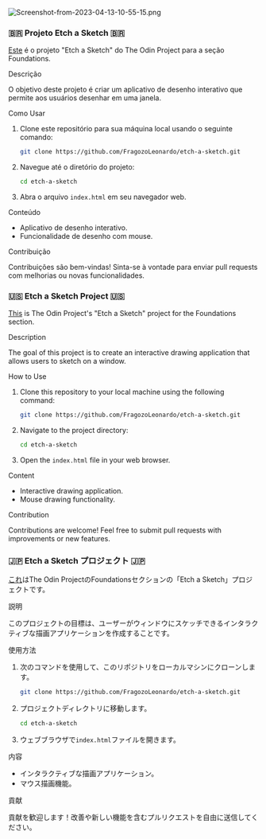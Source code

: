 ![Screenshot-from-2023-04-13-10-55-15.png](https://i.postimg.cc/C1W8dTRr/Screenshot-from-2023-04-13-10-55-15.png)

### 🇧🇷 Projeto Etch a Sketch 🇧🇷

[Este](https://www.theodinproject.com/lessons/foundations-etch-a-sketch) é o projeto "Etch a Sketch" do The Odin Project para a seção Foundations.

Descrição

O objetivo deste projeto é criar um aplicativo de desenho interativo que permite aos usuários desenhar em uma janela.

Como Usar

1.  Clone este repositório para sua máquina local usando o seguinte comando:

    ```bash
    git clone https://github.com/FragozoLeonardo/etch-a-sketch.git
    ```

2.  Navegue até o diretório do projeto:

    ```bash
    cd etch-a-sketch
    ```

3.  Abra o arquivo `index.html` em seu navegador web.

Conteúdo

* Aplicativo de desenho interativo.
* Funcionalidade de desenho com mouse.

Contribuição

Contribuições são bem-vindas! Sinta-se à vontade para enviar pull requests com melhorias ou novas funcionalidades.

### 🇺🇸 Etch a Sketch Project 🇺🇸

[This](https://www.theodinproject.com/lessons/foundations-etch-a-sketch) is The Odin Project's "Etch a Sketch" project for the Foundations section.

Description

The goal of this project is to create an interactive drawing application that allows users to sketch on a window.

How to Use

1.  Clone this repository to your local machine using the following command:

    ```bash
    git clone https://github.com/FragozoLeonardo/etch-a-sketch.git
    ```

2.  Navigate to the project directory:

    ```bash
    cd etch-a-sketch
    ```

3.  Open the `index.html` file in your web browser.

Content

* Interactive drawing application.
* Mouse drawing functionality.

Contribution

Contributions are welcome! Feel free to submit pull requests with improvements or new features.

### 🇯🇵 Etch a Sketch プロジェクト 🇯🇵

[これ](https://www.theodinproject.com/lessons/foundations-etch-a-sketch)はThe Odin ProjectのFoundationsセクションの「Etch a Sketch」プロジェクトです。

説明

このプロジェクトの目標は、ユーザーがウィンドウにスケッチできるインタラクティブな描画アプリケーションを作成することです。

使用方法

1.  次のコマンドを使用して、このリポジトリをローカルマシンにクローンします。

    ```bash
    git clone https://github.com/FragozoLeonardo/etch-a-sketch.git
    ```

2.  プロジェクトディレクトリに移動します。

    ```bash
    cd etch-a-sketch
    ```

3.  ウェブブラウザで`index.html`ファイルを開きます。

内容

* インタラクティブな描画アプリケーション。
* マウス描画機能。

貢献

貢献を歓迎します！改善や新しい機能を含むプルリクエストを自由に送信してください。

